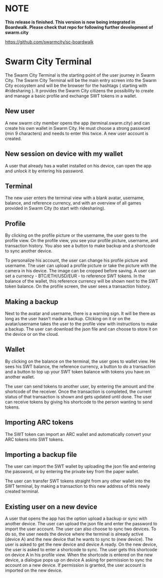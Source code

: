 # NOTE

**This release is finished. This version is now being integrated in Boardwalk.
Please check that repo for following further development of swarm.city**

https://github.com/swarmcity/sc-boardwalk


# Swarm City Terminal

The Swarm City Terminal is the starting point of the user journey in Swarm City. The Swarm City Terminal will be the main entry screen into the Swarm City ecosystem and will be the browser for the hashtags ( starting with #ridesharing ). It provides the Swarm City citizens the possibility to create and manage a basic profile and exchange SWT tokens in a wallet.

## New user
A new swarm city member opens the app (terminal.swarm.city) and can create his own wallet in Swarm City. He must choose a strong password (min 9 characters) and needs to enter this twice. A new user account is created.

## New session on device with my wallet
A user that already has a wallet installed on his device, can open the app and unlock it by entering his password.

## Terminal
The new user enters the terminal view with a blank avatar, username, balance, and reference currency, and with an overview of all games provided in Swarm City (to start with ridesharing).

## Profile
By clicking on the profile picture or the username, the user goes to the profile view.
On the profile view, you see your profile picture, username, and transaction history.  You also see a button to make backup and a shortcode to sync another device.

To personalize his account, the user can change his profile picture and username. The user can upload a profile picture or take the picture with the camera in his device. The image can be cropped before saving. A user can set a currency - BTC/ETH/USD/EUR - to reference SWT tokens. In the balance of the wallet, this reference currency will be shown next to the SWT token balance. On the profile screen, the user sees a transaction history.

## Making a backup
Next to the avatar and username, there is a warning sign.  It will be there as long as the user hasn’t made a backup. Clicking on it or on the avatar/username takes the user to the profile view with instructions to make a backup.
The user can download the json file and can choose to store it on the device or on the cloud.

## Wallet
By clicking on the balance on the terminal, the user goes to wallet view.
He sees his SWT balance, the reference currency, a button to do a transaction and a button to top up your SWT token balance with tokens you have on another wallet.

The user can send tokens to another user, by entering the amount and the shortcode of the receiver. Once the transaction is completed, the current status of that transaction is shown and gets updated until done.
The user can receive tokens by giving his shortcode to the person wanting to send tokens.

## Importing ARC tokens
The SWT token can import an ARC wallet and automatically convert your ARC tokens into SWT tokens.

## Importing a backup file
The user can import the SWT wallet by uploading the json file and entering the password, or by entering the private key from the paper wallet.

The user can transfer SWT tokens straight from any other wallet into the SWT terminal, by making a transaction to this new address of this newly created terminal.

## Existing user on a new device
A user that opens the app has the option upload a backup or sync with another device.
The user can upload the json file and enter the password to import the user account.
The user can also choose to sync two devices. To do so, the user needs the device where the terminal is already active (device A) and the new device that he wants to sync to (new device). The user is asked to get the new device and device A ready. On the new device, the user is asked to enter a shortcode to sync. The user gets this shortcode on device A in his profile view. When the shortcode is entered on the new device, a dialogue pops up on device A asking for permission to sync the account on a new device. If permission is granted, the user account is imported on the new device.
